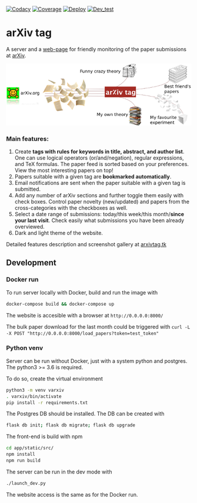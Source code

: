 [![Codacy](https://app.codacy.com/project/badge/Grade/eea7048694ce444b8f1f1329cbc010d6)](https://www.codacy.com/manual/suvorov21/arxivtagpy?utm_source=gitlab.com&amp;utm_medium=referral&amp;utm_content=suvorov21/arxivtagpy&amp;utm_campaign=Badge_Grade)
[![Coverage](https://app.codacy.com/project/badge/Coverage/eea7048694ce444b8f1f1329cbc010d6)](https://www.codacy.com/gl/suvorov21/arxivtagpy/dashboard?utm_source=gitlab.com&utm_medium=referral&utm_content=suvorov21/arxivtagpy&utm_campaign=Badge_Coverage)
[![Deploy](https://gitlab.com/suvorov21/arxivtagpy/badges/master/pipeline.svg?key_text=deploy)](https://gitlab.com/suvorov21/arxivtagpy/-/commits/master)
[![Dev_test](https://gitlab.com/suvorov21/arxivtagpy/badges/develop/pipeline.svg?key_text=dev_test)](https://gitlab.com/suvorov21/arxivtagpy/-/commits/develop)

# arXiv tag
A server and a [web-page](https://arxivtag.tk) for friendly monitoring of the paper submissions at [arXiv](https://arxiv.org/).

![Framework flow](app/static/dist/img/scheme_small.png)

### Main features:
1. Create **tags with rules for keywords in title, abstract, and author list**. One can use logical operators (or/and/negation), regular expressions, and TeX formulas. The paper feed is sorted based on your preferences. View the most interesting papers on top!
2. Papers suitable with a given tag are **bookmarked automatically**.
3. Email notifications are sent when the paper suitable with a given tag is submitted.
4. Add any number of arXiv sections and further toggle them easily with check boxes. Control paper novelty (new/updated) and papers from the cross-categories with the checkboxes as well.
5. Select a date range of submissions: today/this week/this month/**since your last visit**. Check easily what submissions you have been already overviewed.
6. Dark and light theme of the website.

Detailed features description and screenshot gallery at [arxivtag.tk](https://arxivtag.tk)

## Development

### Docker run

To run server locally with Docker, build and run the image with

```bash
docker-compose build && docker-compose up
```

The website is accesible with a browser at `http://0.0.0.0:8000/`

The bulk paper download for the last month could be triggered with 
`curl -L -X POST "http://0.0.0.0:8000/load_papers?token=test_token"`


### Python venv

Server can be run without Docker, just with a system python and postgres. The python3 >= 3.6 is required.

To do so, create the virtual environment
```bash
python3 -m venv varxiv
. varxiv/bin/activate
pip install -r requirements.txt
```

The Postgres DB should be installed. The DB can be created with

```bash
flask db init; flask db migrate; flask db upgrade
```

The front-end is build with npm

```bash
cd app/static/src/
npm install
npm run build
```

The server can be run in the dev mode with

```bash
./launch_dev.py
```

The website access is the same as for the Docker run.

